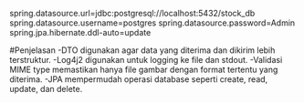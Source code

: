 spring.datasource.url=jdbc:postgresql://localhost:5432/stock_db
spring.datasource.username=postgres
spring.datasource.password=Admin
spring.jpa.hibernate.ddl-auto=update

#Penjelasan
-DTO digunakan agar data yang diterima dan dikirim lebih terstruktur.
-Log4j2 digunakan untuk logging ke file dan stdout.
-Validasi MIME type memastikan hanya file gambar dengan format tertentu yang diterima.
-JPA mempermudah operasi database seperti create, read, update, dan delete.

